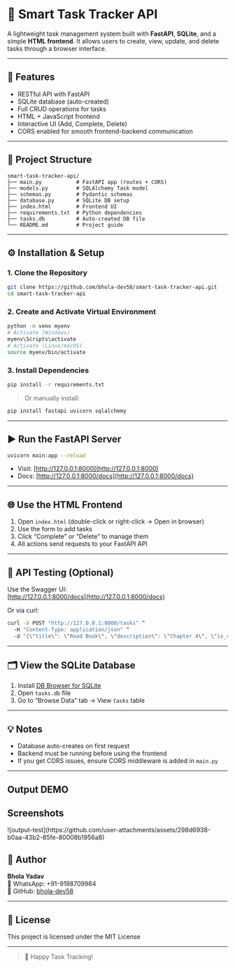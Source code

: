# 📝 Smart Task Tracker API

A lightweight task management system built with **FastAPI**, **SQLite**, and a simple **HTML frontend**. It allows users to create, view, update, and delete tasks through a browser interface.

---

## 🚀 Features

- RESTful API with FastAPI  
- SQLite database (auto-created)  
- Full CRUD operations for tasks  
- HTML + JavaScript frontend  
- Interactive UI (Add, Complete, Delete)  
- CORS enabled for smooth frontend-backend communication

---

## 📁 Project Structure

```
smart-task-tracker-api/
├── main.py           # FastAPI app (routes + CORS)
├── models.py         # SQLAlchemy Task model
├── schemas.py        # Pydantic schemas
├── database.py       # SQLite DB setup
├── index.html        # Frontend UI
├── requirements.txt  # Python dependencies
├── tasks.db          # Auto-created DB file
└── README.md         # Project guide
```

---

## ⚙️ Installation & Setup

### 1. Clone the Repository

```bash
git clone https://github.com/bhola-dev58/smart-task-tracker-api.git
cd smart-task-tracker-api
```

### 2. Create and Activate Virtual Environment

```bash
python -m venv myenv
# Activate (Windows)
myenv\Scripts\activate
# Activate (Linux/macOS)
source myenv/bin/activate
```

### 3. Install Dependencies

```bash
pip install -r requirements.txt
```

> Or manually install:
```bash
pip install fastapi uvicorn sqlalchemy
```

---

## ▶️ Run the FastAPI Server

```bash
uvicorn main:app --reload
```

- Visit: [http://127.0.0.1:8000](http://127.0.0.1:8000)  
- Docs: [http://127.0.0.1:8000/docs](http://127.0.0.1:8000/docs)

---

## 🌐 Use the HTML Frontend

1. Open `index.html` (double-click or right-click → Open in browser)  
2. Use the form to add tasks  
3. Click “Complete” or “Delete” to manage them  
4. All actions send requests to your FastAPI API

---

## 🧪 API Testing (Optional)

Use the Swagger UI:  
[http://127.0.0.1:8000/docs](http://127.0.0.1:8000/docs)

Or via curl:

```bash
curl -X POST "http://127.0.0.1:8000/tasks" ^
  -H "Content-Type: application/json" ^
  -d "{\"title\": \"Read Book\", \"description\": \"Chapter 4\", \"is_completed\": false}"
```

---

## 🗂 View the SQLite Database

1. Install [DB Browser for SQLite](https://sqlitebrowser.org)  
2. Open `tasks.db` file  
3. Go to “Browse Data” tab → View `tasks` table

---

## 💡 Notes

- Database auto-creates on first request  
- Backend must be running before using the frontend  
- If you get CORS issues, ensure CORS middleware is added in `main.py`

---
## Output DEMO
  <h2>Screenshots</h2>
   ![output-test](https://github.com/user-attachments/assets/298d6938-b0aa-43b2-85fe-80008b1956a8)


## 🙋 Author

**Bhola Yadav**  
📱 WhatsApp: +91-9198709984  
🔗 GitHub: [bhola-dev58](https://github.com/bhola-dev58)

---

## 📃 License

This project is licensed under the MIT License

---

> 🚀 Happy Task Tracking!
